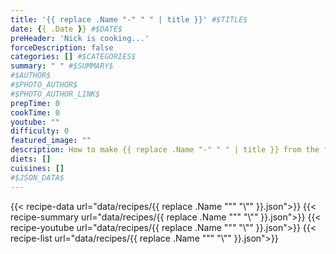 ```yaml
---
title: '{{ replace .Name "-" " " | title }}' #$TITLE$
date: {{ .Date }} #$DATE$
preHeader: 'Nick is cooking...'
forceDescription: false
categories: [] #$CATEGORIES$
summary: " " #$SUMMARY$
#$AUTHOR$
#$PHOTO_AUTHOR$
#$PHOTO_AUTHOR_LINK$
prepTime: 0
cookTime: 0
youtube: ""
difficulty: 0
featured_image: ""
description: How to make {{ replace .Name "-" " " | title }} from the free online cookbook
diets: []
cuisines: []
#$JSON_DATA$
---
```

{{< recipe-data url="data/recipes/{{ replace .Name "\"" "\\\"" }}.json">}}
{{< recipe-summary url="data/recipes/{{ replace .Name "\"" "\\\"" }}.json">}}
{{< recipe-youtube url="data/recipes/{{ replace .Name "\"" "\\\"" }}.json">}}
{{< recipe-list url="data/recipes/{{ replace .Name "\"" "\\\"" }}.json">}}
